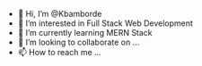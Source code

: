 - 👋 Hi, I’m @Kbamborde
- 👀 I’m interested in Full Stack Web Development
- 🌱 I’m currently learning MERN Stack
- 💞️ I’m looking to collaborate on ...
- 📫 How to reach me ...

<!---
Kbamborde/Kbamborde is a ✨ special ✨ repository because its `README.md` (this file) appears on your GitHub profile.
You can click the Preview link to take a look at your changes.
--->
